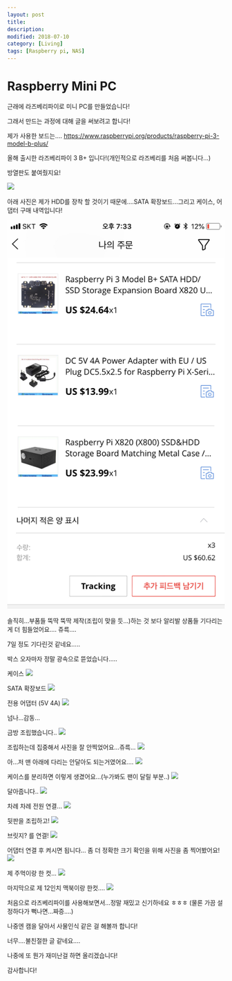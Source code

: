 ```yaml
---
layout: post
title:
description:
modified: 2018-07-10
category: [Living]
tags: [Raspberry pi, NAS]
---
```


# Raspberry Mini PC

근래에 라즈베리파이로 미니 PC를 만들었습니다!

그래서 만드는 과정에 대해 글을 써보려고 합니다!

제가 사용한 보드는....
https://www.raspberrypi.org/products/raspberry-pi-3-model-b-plus/

올해 출시한 라즈베리파이 3 B+ 입니다!(개인적으로 라즈베리를 처음 써봅니다...)

방열판도 붙여줬지요!

<img src='image/pi/01.jpg'>

아래 사진은 제가 HDD를 장착 할 것이기 때문에....SATA 확장보드...그리고 케이스, 어댑터 구매 내역입니다!

<img src='image/pi/02.jpg'>

솔직히...부품들 뚝딱 뚝딱 제작(조립이 맞을 듯...)하는 것 보다 알리발 상품들 기다리는게 더 힘들었어요.... 쥬륵....

7일 정도 기다린것 같네요.....

박스 오자마자 정말 광속으로 뜯었습니다.....

케이스
<img src='image/pi/03.jpg'>

SATA 확장보드
<img src='image/pi/04.jpg'>

전용 어댑터 (5V 4A)
<img src='image/pi/05.jpg'>

넘나...감동...

금방 조립했습니다..
<img src='image/pi/06.jpg'>


조립하는데 집중해서 사진을 잘 안찍었어요...쥬륵...
<img src='image/pi/07.jpg'>


아...저 맨 아래에 다리는 안달아도 되는거였어요....
<img src='image/pi/08.jpg'>


케이스를 분리하면 이렇게 생겼어요...(누가봐도 팬이 달릴 부분..)
<img src='image/pi/09.jpg'>


달아줍니다..
<img src='image/pi/10.jpg'>


차례 차례 전원 연결...
<img src='image/pi/11.jpg'>


뒷판을 조립하고!
<img src='image/pi/12.jpg'>


브릿지? 를 연결!
<img src='image/pi/13.jpg'>


어댑터 연결 후 켜시면 됩니다...
좀 더 정확한 크기 확인을 위해 사진을 좀 찍어봤어요!
<img src='image/pi/14.jpg'>


제 주먹이랑 한 컷...
<img src='image/pi/15.jpg'>


마지막으로 제 12인치 맥북이랑 한컷....
<img src='image/pi/15.jpg'>

처음으로 라즈베리파이를 사용해보면서...정말 재밌고 신기하네요 ㅎㅎㅎ
(물론 가끔 설정하다가 뻑나면...짜증....)

나중엔 캠을 달아서 사물인식 같은 걸 해볼까 합니다!

너무....불친절한 글 같네요....

나중에 또 뭔가 재미난걸 하면 올리겠습니다!

감사합니다!
